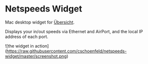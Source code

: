 # Netspeeds Widget
Mac desktop widget for [Übersicht](http://tracesof.net/uebersicht/).

Displays your in/out speeds via Ethernet and AirPort, and the local IP address of each port.

![the widget in action]
(https://raw.githubusercontent.com/cschoenfeld/netspeeds-widget/master/screenshot.png)